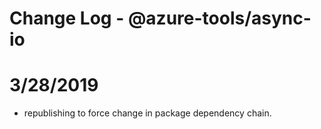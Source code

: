# Change Log - @azure-tools/async-io

# 3/28/2019
- republishing to force change in package dependency chain.
